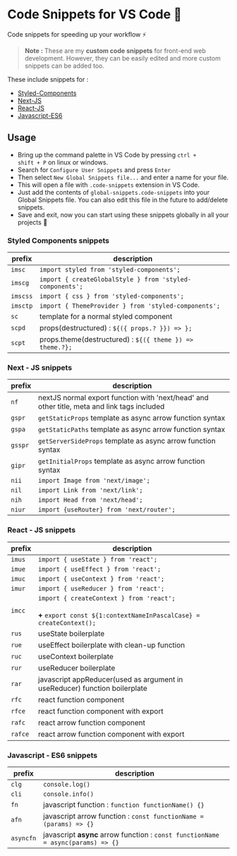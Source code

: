 # Code Snippets for VS Code :rocket:

Code snippets for speeding up your workflow :zap:

> <strong>Note :</strong> These are my <strong>custom code snippets</strong> for front-end web development. However, they can be easily edited and more custom snippets can be added too.

These include snippets for :

- [Styled-Components](#styled-components-snippets)
- [Next-JS](#next---js-snippets)
- [React-JS](#react---js-snippets)
- [Javascript-ES6](#javascript---es6-snippets)

## Usage

- Bring up the command palette in VS Code by pressing <code>ctrl + shift + P</code> on linux or windows.
- Search for <code>Configure User Snippets</code> and press <code>Enter</code>
- Then select <code>New Global Snippets file...</code> and enter a name for your file.
- This will open a file with <code>.code-snippets</code> extension in VS Code.
- Just add the contents of <code>global-snippets.code-snippets</code> into your Global Snippets file. You can also edit this file in the future to add/delete snippets.
- Save and exit, now you can start using these snippets globally in all your projects :tada:

### Styled Components snippets

<table>
  <thead>
    <tr>
      <th>prefix</th>
      <th>description</th>
    </tr>
  </thead>
  <tbody>
    <tr>
      <td><code>imsc</code></td>
      <td><code>import styled from 'styled-components';</code></td>
    </tr>
    <tr>
      <td><code>imscg</code></td>
      <td><code>import { createGlobalStyle } from 'styled-components';</code></td>
    </tr>
    <tr>
      <td><code>imscss</code></td>
      <td><code>import { css } from 'styled-components';</code></td>
    </tr>
    <tr>
      <td><code>imsctp</code></td>
      <td><code>import { ThemeProvider } from 'styled-components';</code></td>
    </tr>
    <tr>
      <td><code>sc</code></td>
      <td>template for a normal styled component</td>
    </tr>
    <tr>
      <td><code>scpd</code></td>
      <td>props(destructured) : <code>${({ props.? }}) => };</code></td>
    </tr>
    <tr>
      <td><code>scpt</code></td>
      <td>props.theme(destructured) : <code>${({ theme }) => theme.?};</code></td>
    </tr>
  </tbody>
</table>

### Next - JS snippets

<table>
  <thead>
    <tr>
      <th>prefix</th>
      <th>description</th>
    </tr>
  </thead>
  <tbody>
    <tr>
      <td><code>nf</code></td>
      <td>nextJS normal export function with 'next/head' and other title, meta and link tags included</td>
    </tr>
    <tr>
      <td><code>gspr</code></td>
      <td><code>getStaticProps</code> template as async arrow function syntax</td>
    </tr>
    <tr>
      <td><code>gspa</code></td>
      <td><code>getStaticPaths</code> template as async arrow function syntax</td>
    </tr>
    <tr>
      <td><code>gsspr</code></td>
      <td><code>getServerSideProps</code> template as async arrow function syntax</td>
    </tr>
    <tr>
      <td><code>gipr</code></td>
      <td><code>getInitialProps</code> template as async arrow function syntax</td>
    </tr>
    <tr>
      <td><code>nii</code></td>
      <td><code>import Image from 'next/image';</td>
    </tr>
    <tr>
      <td><code>nil</code></td>
      <td><code>import Link from 'next/link';</td>
    </tr>
    <tr>
      <td><code>nih</code></td>
      <td><code>import Head from 'next/head';</td>
    </tr>
    <tr>
      <td><code>niur</code></td>
      <td><code>import {useRouter} from 'next/router';</td>
    </tr>
  </tbody>
</table>

### React - JS snippets

<table>
  <thead>
    <tr>
      <th>prefix</th>
      <th>description</th>
    </tr>
  </thead>
  <tbody>
    <tr>
      <td><code>imus</code></td>
      <td><code>import { useState } from 'react';
</code></td>
    </tr>
    <tr>
      <td><code>imue</code></td>
      <td><code>import { useEffect } from 'react';
</code></td>
    </tr>
    <tr>
      <td><code>imuc</code></td>
      <td><code>import { useContext } from 'react';
</code></td>
    </tr>
    <tr>
      <td><code>imur</code></td>
      <td><code>import { useReducer } from 'react';
</code></td>
    </tr>
    <tr>
      <td><code>imcc</code></td>
      <td><code>import { createContext } from 'react';
</code>
      <br />
      <strong>+</strong>
      <code>export const ${1:contextNameInPascalCase} = createContext();</code>
      </td>
    </tr>
    <tr>
      <td><code>rus</code></td>
      <td>useState boilerplate</td>
    </tr>
    <tr>
      <td><code>rue</code></td>
      <td>useEffect boilerplate with clean-up function</td>
    </tr>
    <tr>
      <td><code>ruc</code></td>
      <td>useContext boilerplate</td>
    </tr>
    <tr>
      <td><code>rur</code></td>
      <td>useReducer boilerplate</td>
    </tr>
    <tr>
      <td><code>rar</code></td>
      <td>javascript appReducer(used as argument in useReducer) function boilerplate</td>
    </tr>
    <tr>
      <td><code>rfc</code></td>
      <td>react function component</td>
    </tr>
    <tr>
      <td><code>rfce</code></td>
      <td>react function component with export</td>
    </tr>
    <tr>
      <td><code>rafc</code></td>
      <td>react arrow function component</td>
    </tr>
    <tr>
      <td><code>rafce</code></td>
      <td>react arrow function component with export</td>
    </tr>
    
  </tbody>
</table>

### Javascript - ES6 snippets

<table>
  <thead>
    <tr>
      <th>prefix</th>
      <th>description</th>
    </tr>
  </thead>
  <tbody>
    <tr>
      <td><code>clg</code></td>
      <td><code>console.log()</code></td>
    </tr>
    <tr>
      <td><code>cli</code></td>
      <td><code>console.info()</code></td>
    </tr>
    <tr>
      <td><code>fn</code></td>
      <td>javascript function : <code>function functionName() {}</code></td>
    </tr>
    <tr>
      <td><code>afn</code></td>
      <td>javascript arrow function : <code>const functionName = (params) => {}</code></td>
    </tr>
    <tr>
      <td><code>asyncfn</code></td>
      <td>javascript <strong>async</strong> arrow function : <code>const functionName = async(params) => {}</code></td>
    </tr>
  </tbody>
</table>
